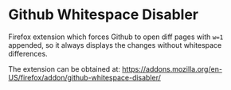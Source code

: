 # Github Whitespace Disabler

Firefox extension which forces Github to open diff pages with `w=1` appended, so it always displays the changes without whitespace differences.

The extension can be obtained at: https://addons.mozilla.org/en-US/firefox/addon/github-whitespace-disabler/
